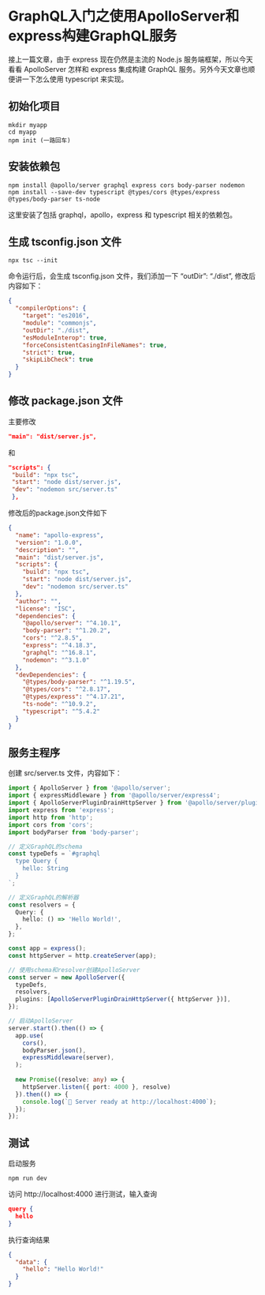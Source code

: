 # GraphQL入门之使用ApolloServer和express构建GraphQL服务

接上一篇文章，由于 express 现在仍然是主流的 Node.js 服务端框架，所以今天看看 ApolloServer 怎样和 express 集成构建 GraphQL 服务。另外今天文章也顺便讲一下怎么使用 typescript 来实现。

## 初始化项目

```shell
mkdir myapp
cd myapp
npm init (一路回车)
```

## 安装依赖包

```shell
npm install @apollo/server graphql express cors body-parser nodemon
npm install --save-dev typescript @types/cors @types/express @types/body-parser ts-node
```

这里安装了包括 graphql，apollo，express 和 typescript 相关的依赖包。

## 生成 tsconfig.json 文件

```shell
npx tsc --init
```

命令运行后，会生成 tsconfig.json 文件，我们添加一下 “outDir”: “./dist”, 修改后内容如下：

```json
{
  "compilerOptions": {
    "target": "es2016",
    "module": "commonjs",
    "outDir": "./dist",
    "esModuleInterop": true,
    "forceConsistentCasingInFileNames": true,
    "strict": true,
    "skipLibCheck": true
  }
}
```

## 修改 package.json 文件

主要修改

```json
"main": "dist/server.js",
```

和

```json
"scripts": {
 "build": "npx tsc",
 "start": "node dist/server.js",
 "dev": "nodemon src/server.ts"
 },
```

修改后的package.json文件如下

```json
{
  "name": "apollo-express",
  "version": "1.0.0",
  "description": "",
  "main": "dist/server.js",
  "scripts": {
    "build": "npx tsc",
    "start": "node dist/server.js",
    "dev": "nodemon src/server.ts"
  },
  "author": "",
  "license": "ISC",
  "dependencies": {
    "@apollo/server": "^4.10.1",
    "body-parser": "^1.20.2",
    "cors": "^2.8.5",
    "express": "^4.18.3",
    "graphql": "^16.8.1",
    "nodemon": "^3.1.0"
  },
  "devDependencies": {
    "@types/body-parser": "^1.19.5",
    "@types/cors": "^2.8.17",
    "@types/express": "^4.17.21",
    "ts-node": "^10.9.2",
    "typescript": "^5.4.2"
  }
}
```

## 服务主程序

创建 src/server.ts 文件，内容如下：

```typescript
import { ApolloServer } from '@apollo/server';
import { expressMiddleware } from '@apollo/server/express4';
import { ApolloServerPluginDrainHttpServer } from '@apollo/server/plugin/drainHttpServer'
import express from 'express';
import http from 'http';
import cors from 'cors';
import bodyParser from 'body-parser';

// 定义GraphQL的schema
const typeDefs = `#graphql
  type Query {
    hello: String
  }
`;

// 定义GraphQL的解析器
const resolvers = {
  Query: {
    hello: () => 'Hello World!',
  },
};

const app = express();
const httpServer = http.createServer(app);

// 使用schema和resolver创建ApolloServer
const server = new ApolloServer({
  typeDefs,
  resolvers,
  plugins: [ApolloServerPluginDrainHttpServer({ httpServer })],
});

// 启动ApolloServer
server.start().then(() => {
  app.use(
    cors(),
    bodyParser.json(),
    expressMiddleware(server),
  );
  
  new Promise((resolve: any) => {
    httpServer.listen({ port: 4000 }, resolve)
  }).then(() => {
    console.log(`🚀 Server ready at http://localhost:4000`);
  });
});
```

## 测试

启动服务

``` shell
npm run dev
```

访问 http://localhost:4000 进行测试，输入查询

``` json
query {
  hello
}
```

执行查询结果

``` json
{
  "data": {
    "hello": "Hello World!"
  }
}
```
